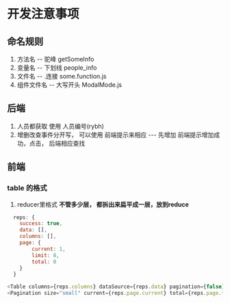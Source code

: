 # 开发注意事项
## 命名规则
1. 方法名 -- 驼峰  getSomeInfo
2. 变量名 -- 下划线 people_info
3. 文件名 -- .连接  some.function.js
4. 组件文件名 -- 大写开头 ModalMode.js

## 后端
1. 人员都获取 使用 人员编号(rybh)
2. 增删改查事件分开写， 可以使用 前端提示来相应 --- 先增加 前端提示增加成功，点击， 后端相应查找



## 前端

### table 的格式
1. reducer里格式
**不管多少层， 都拆出来扁平成一层，放到reduce**
```js
  reps: {
    success: true,
    data: [],
    columns: [],
    page: {
        current: 1,
        limit: 8,
        total: 0
    }
  }
```
```js
<Table columns={reps.columns} dataSource={reps.data} pagination={false} />
<Pagination size="small" current={reps.page.current} total={reps.page.total} limit={reps.page.limit} />
```

